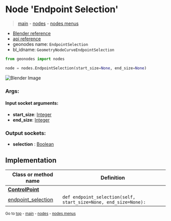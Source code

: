 # Node 'Endpoint Selection'

> [main](../structure.md) - [nodes](nodes.md) - [nodes menus](nodes_menus.md)

- [Blender reference](https://docs.blender.org/manual/en/latest/modeling/geometry_nodes/curve/endpoint_selection.html)
- [api reference](https://docs.blender.org/api/current/bpy.types.GeometryNodeCurveEndpointSelection.html)
- geonodes name: `EndpointSelection`
- bl_idname: `GeometryNodeCurveEndpointSelection`

```python
from geonodes import nodes

node = nodes.EndpointSelection(start_size=None, end_size=None)
```

![Blender Image](https://docs.blender.org/manual/en/latest/_images/node-types_GeometryNodeCurveEndpointSelection.webp)

### Args:

#### Input socket arguments:

- **start_size**: [Integer](Integer.md)
- **end_size**: [Integer](Integer.md)

### Output sockets:

- **selection** : [Boolean](Boolean.md)

## Implementation

| Class or method name | Definition |
|----------------------|------------|
| **[ControlPoint](ControlPoint.md)** |
| [endpoint_selection](ControlPoint.md#endpoint_selection) | `def endpoint_selection(self, start_size=None, end_size=None):` |
<sub>Go to [top](#node-Endpoint-Selection) - [main](../structure.md) - [nodes](nodes.md) - [nodes menus](nodes_menus.md)</sub>

